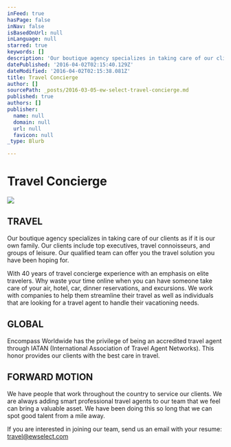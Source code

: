 ```yaml
---
inFeed: true
hasPage: false
inNav: false
isBasedOnUrl: null
inLanguage: null
starred: true
keywords: []
description: 'Our boutique agency specializes in taking care of our clients as if it is our own family. Our clients include top executives, travel connoisseurs, and groups of leisure. Our qualified team can offer you the travel solution you have been hoping for.'
datePublished: '2016-04-02T02:15:40.129Z'
dateModified: '2016-04-02T02:15:38.081Z'
title: Travel Concierge
author: []
sourcePath: _posts/2016-03-05-ew-select-travel-concierge.md
published: true
authors: []
publisher:
  name: null
  domain: null
  url: null
  favicon: null
_type: Blurb

---
```

# Travel Concierge
![](https://the-grid-user-content.s3-us-west-2.amazonaws.com/83a74cb7-bf67-45b9-aaf7-397a7c535506.jpg)

## TRAVEL

Our boutique agency specializes in taking care of our clients as if it is our own family. Our clients include top executives, travel connoisseurs, and groups of leisure. Our qualified team can offer you the travel solution you have been hoping for.

With 40 years of travel concierge experience with an emphasis on elite travelers. Why waste your time online when you can have someone take care of your air, hotel, car, dinner reservations, and excursions. We work with companies to help them streamline their travel as well as individuals that are looking for a travel agent to handle their vacationing needs.

## GLOBAL

Encompass Worldwide has the privilege of being an accredited travel agent through IATAN (International Association of Travel Agent Networks). This honor provides our clients with the best care in travel.

## FORWARD MOTION

We have people that work throughout the country to service our clients. We are always adding smart professional travel agents to our team that we feel can bring a valuable asset. We have been doing this so long that we can spot good talent from a mile away.

If you are interested in joining our team, send us an email with your resume: [travel@ewselect.com][0]

[0]: null